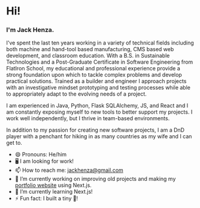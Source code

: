 # Hi!

### I'm Jack Henza.

I've spent the last ten years working in a variety of technical fields including both machine and hand-tool based manufacturing, CMS based web development, and classroom education. With a B.S. in Sustainable Technologies and a Post-Graduate Certificate in Software Engineering from FlatIron School, my educational and professional experience provide a strong foundation upon which to tackle complex problems and develop practical solutions. Trained as a builder and engineer I approach projects with an investigative mindset prototyping and testing processes while able to appropriately adapt to the evolving needs of a project.

I am experienced in Java, Python, Flask SQLAlchemy, JS, and React and I am constantly exposing myself to new tools to better support my projects. I work well independently, but I thrive in team-based environments.

In addition to my passion for creating new software projects, I am a DnD player with a penchant for hiking in as many countries as my wife and I can get to.

- 😄 Pronouns: He/him
- 🖥️ I am looking for work!
- 📫 How to reach me: [jackhenza@gmail.com](mailto:jackhenza@gmail.com)
- 🔭 I’m currently working on improving old projects and making my [portfolio website](https://www.jackhenza.com) using Next.js.
- 🌱 I’m currently learning Next.js!
-  ⚡ Fun fact: I built a tiny 🏡!

<!--
**jackh404/jackh404** is a ✨ _special_ ✨ repository because its `README.md` (this file) appears on your GitHub profile.

Here are some ideas to get you started:

- 🔭 I’m currently working on ...
- 🌱 I’m currently learning ...
- 👯 I’m looking to collaborate on ...
- 🤔 I’m looking for help with ...
- 💬 Ask me about ...
- 📫 How to reach me: ...
- 😄 Pronouns: ...
- ⚡ Fun fact: ...
-->
